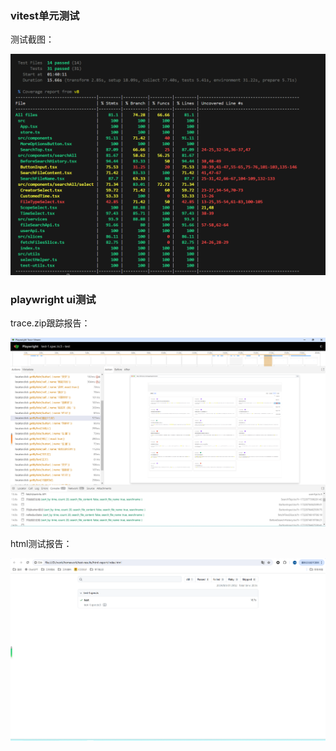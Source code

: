 ### vitest单元测试
测试截图：

![测试结果](./__testImg/vitest.png)
### playwright ui测试

trace.zip跟踪报告：

![测试结果](./__testImg/uitest_trace.png)

html测试报告：

![测试结果](./__testImg/uitest_html.png)